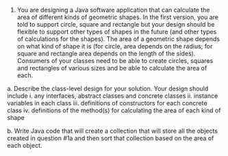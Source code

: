 1. You are designing a Java software application that can calculate the area of different kinds of geometric shapes. In the first version, you are told to support circle, square and rectangle but your design should be flexible to support other types of shapes in the future (and other types of calculations for the shapes). The area of a geometric shape depends on what kind of shape it is (for circle, area depends on the radius; for square and rectangle area depends on the length of the sides). Consumers of your classes need to be able to create circles, squares and rectangles of various sizes and be able to calculate the area of each.

a. Describe the class-level design for your solution. Your design should include
    i. any interfaces, abstract classes and concrete classes
    ii. instance variables in each class
    iii. definitions of constructors for each concrete class
    iv. definitions  of the method(s) for calculating the area of each kind of shape

b. Write Java code that will create a collection that will store all the objects created in question #1a and then sort that collection based on the area of each object.
